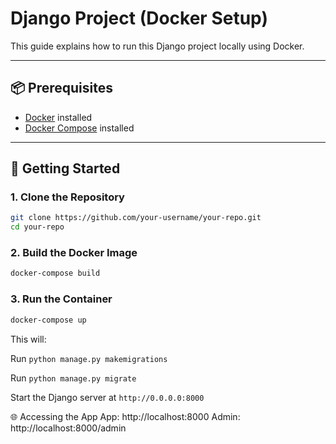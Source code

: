 # Django Project (Docker Setup)

This guide explains how to run this Django project locally using Docker.

---

## 📦 Prerequisites
- [Docker](https://www.docker.com/get-started) installed
- [Docker Compose](https://docs.docker.com/compose/install/) installed

---

## 🚀 Getting Started

### 1. Clone the Repository
```bash
git clone https://github.com/your-username/your-repo.git
cd your-repo
```
### 2. Build the Docker Image
```bash
docker-compose build
```
### 3. Run the Container
```bash
docker-compose up
```
This will:

Run ```python manage.py makemigrations```

Run ```python manage.py migrate```

Start the Django server at ```http://0.0.0.0:8000```

🌐 Accessing the App
App: http://localhost:8000
Admin: http://localhost:8000/admin
